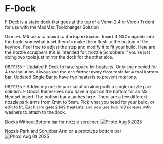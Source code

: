# F-Dock
F Dock is a static dock that goes at the top of a Voron 2.4 or Voron Trident for use with the MadMax Toolchanger Solution

Use two M5 bolts to mount to the top extrusion. Insert 4 N52 magnets into the back, somewhat inset them to make them flush to the bottom of the keyhole. Feel free to adjust the step and modify it to fit your build.
Here are the nozzle scrubbers this is intended for.  [Nozzle Scrubbers](https://a.co/d/dKHXIwk)
If you're just doing two tools just mirror the dock for the other side. 


08/11/25 - Updated F Dock to have space for heatsets. Only one needed for 4 tool solution. Always use the one farther away from tools for 4 tool bottom bar. Updated Single Bar to have two heatsets to prevent rotations. 


08/11/25 - Added my nozzle park solution along with a single nozzle park solution. F Docks themselves now have a spot on the bottom for an M3 Heatset insert. The bottom bar attaches here. There are a few different nozzle park arms from 0mm to 5mm. Pick what you need for your build, or edit to fit. Each arm gets 2 M3 heatsets and you use two m3 screws with washers to attach to the dock. 

Docks Without Bottom bar for nozzle scrubber.
![Photo Aug 5 2025](https://github.com/user-attachments/assets/f6eb9505-2606-4a5c-8c4a-f7487d3f3f27)


Nozzle Park and Scrubber Arm on a prototype bottom bar
![Photo Aug 09 2025](https://github.com/user-attachments/assets/d08e9030-42b9-4bf9-b78b-19504f5e4e7b)
